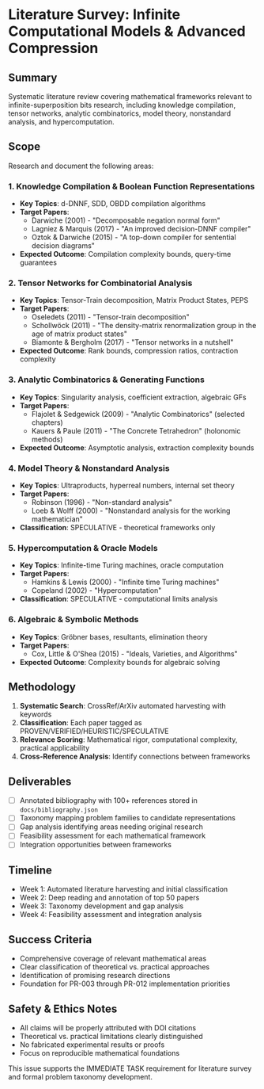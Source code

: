 # Literature Survey: Infinite Computational Models & Advanced Compression

## Summary
Systematic literature review covering mathematical frameworks relevant to infinite-superposition bits research, including knowledge compilation, tensor networks, analytic combinatorics, model theory, nonstandard analysis, and hypercomputation.

## Scope
Research and document the following areas:

### 1. Knowledge Compilation & Boolean Function Representations
- **Key Topics**: d-DNNF, SDD, OBDD compilation algorithms
- **Target Papers**: 
  - Darwiche (2001) - "Decomposable negation normal form"
  - Lagniez & Marquis (2017) - "An improved decision-DNNF compiler"
  - Oztok & Darwiche (2015) - "A top-down compiler for sentential decision diagrams"
- **Expected Outcome**: Compilation complexity bounds, query-time guarantees

### 2. Tensor Networks for Combinatorial Analysis
- **Key Topics**: Tensor-Train decomposition, Matrix Product States, PEPS
- **Target Papers**:
  - Oseledets (2011) - "Tensor-train decomposition"
  - Schollwöck (2011) - "The density-matrix renormalization group in the age of matrix product states"
  - Biamonte & Bergholm (2017) - "Tensor networks in a nutshell"
- **Expected Outcome**: Rank bounds, compression ratios, contraction complexity

### 3. Analytic Combinatorics & Generating Functions
- **Key Topics**: Singularity analysis, coefficient extraction, algebraic GFs
- **Target Papers**:
  - Flajolet & Sedgewick (2009) - "Analytic Combinatorics" (selected chapters)
  - Kauers & Paule (2011) - "The Concrete Tetrahedron" (holonomic methods)
- **Expected Outcome**: Asymptotic analysis, extraction complexity bounds

### 4. Model Theory & Nonstandard Analysis
- **Key Topics**: Ultraproducts, hyperreal numbers, internal set theory
- **Target Papers**:
  - Robinson (1996) - "Non-standard analysis" 
  - Loeb & Wolff (2000) - "Nonstandard analysis for the working mathematician"
- **Classification**: SPECULATIVE - theoretical frameworks only

### 5. Hypercomputation & Oracle Models
- **Key Topics**: Infinite-time Turing machines, oracle computation
- **Target Papers**:
  - Hamkins & Lewis (2000) - "Infinite time Turing machines"
  - Copeland (2002) - "Hypercomputation"
- **Classification**: SPECULATIVE - computational limits analysis

### 6. Algebraic & Symbolic Methods
- **Key Topics**: Gröbner bases, resultants, elimination theory
- **Target Papers**:
  - Cox, Little & O'Shea (2015) - "Ideals, Varieties, and Algorithms"
- **Expected Outcome**: Complexity bounds for algebraic solving

## Methodology
1. **Systematic Search**: CrossRef/ArXiv automated harvesting with keywords
2. **Classification**: Each paper tagged as PROVEN/VERIFIED/HEURISTIC/SPECULATIVE
3. **Relevance Scoring**: Mathematical rigor, computational complexity, practical applicability
4. **Cross-Reference Analysis**: Identify connections between frameworks

## Deliverables
- [ ] Annotated bibliography with 100+ references stored in `docs/bibliography.json`
- [ ] Taxonomy mapping problem families to candidate representations
- [ ] Gap analysis identifying areas needing original research
- [ ] Feasibility assessment for each mathematical framework
- [ ] Integration opportunities between frameworks

## Timeline
- Week 1: Automated literature harvesting and initial classification
- Week 2: Deep reading and annotation of top 50 papers
- Week 3: Taxonomy development and gap analysis
- Week 4: Feasibility assessment and integration analysis

## Success Criteria
- Comprehensive coverage of relevant mathematical areas
- Clear classification of theoretical vs. practical approaches
- Identification of promising research directions
- Foundation for PR-003 through PR-012 implementation priorities

## Safety & Ethics Notes
- All claims will be properly attributed with DOI citations
- Theoretical vs. practical limitations clearly distinguished
- No fabricated experimental results or proofs
- Focus on reproducible mathematical foundations

This issue supports the IMMEDIATE TASK requirement for literature survey and formal problem taxonomy development.